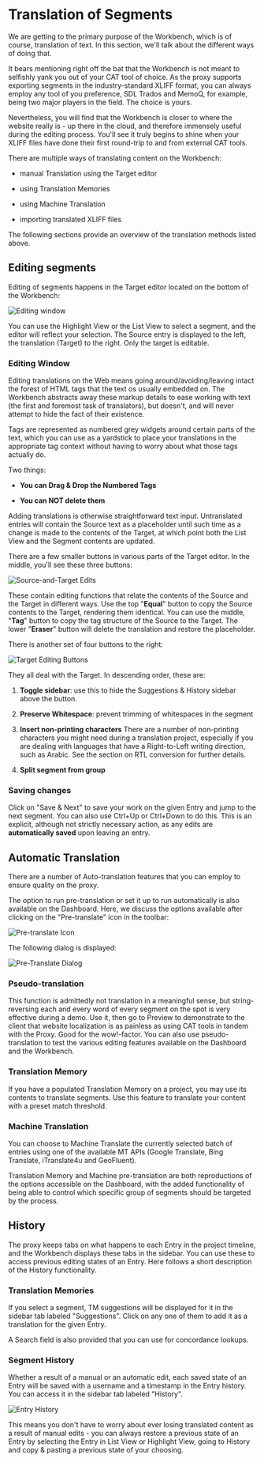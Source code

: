 # Translation of Segments

We are getting to the primary purpose of the Workbench, which is of
course, translation of text. In this section, we'll talk about the
different ways of doing that.

It bears mentioning right off the bat that the Workbench is not meant
to selfishly yank you out of your CAT tool of choice. As the proxy
supports exporting segments in the industry-standard XLIFF format, you
can always employ any tool of you preference, SDL Trados and MemoQ,
for example, being two major players in the field. The choice is
yours.

Nevertheless, you will find that the Workbench is closer to where the
website really is - up there in the cloud, and therefore immensely
useful during the editing process. You'll see it truly begins to shine
when your XLIFF files have done their first round-trip to and from
external CAT tools.

There are multiple ways of translating content on the Workbench:

- manual Translation using the Target editor

- using Translation Memories

- using Machine Translation

- importing translated XLIFF files

The following sections provide an overview of the translation methods
listed above.

## Editing segments

Editing of segments happens in the Target editor located on the bottom
of the Workbench:

![Editing window](/img/workbench/target_editor.png)

You can use the Highlight View or the List View to select a segment,
and the editor will reflect your selection. The Source entry is
displayed to the left, the translation (Target) to the right. Only the
target is editable.

### Editing Window

Editing translations on the Web means going around/avoiding/leaving
intact the forest of HTML tags that the text os usually embedded
on. The Workbench abstracts away these markup details to ease working
with text (the first and foremost task of translators), but doesn't,
and will never attempt to hide the fact of their existence.

Tags are represented as numbered grey widgets around certain parts of
the text, which you can use as a yardstick to place your translations
in the appropriate tag context without having to worry about what
those tags actually do.

Two things:

- **You can Drag & Drop the Numbered Tags**

- **You can NOT delete them**

Adding translations is otherwise straightforward text
input. Untranslated entries will contain the Source text as a
placeholder until such time as a change is made to the contents of the
Target, at which point both the List View and the Segment contents are
updated.

There are a few smaller buttons in various parts of the Target
editor. In the middle, you'll see these three buttons:

![Source-and-Target Edits](/img/workbench/st_edit_buttons.png)

These contain editing functions that relate the contents of the Source
and the Target in different ways. Use the top "**Equal**" button to
copy the Source contents to the Target, rendering them identical. You
can use the middle, "**Tag**" button to copy the tag structure of the
Source to the Target. The lower "**Eraser**" button will delete the
translation and restore the placeholder.

There is another set of four buttons to the right:

![Target Editing Buttons](/img/workbench/t_edit_buttons.png)

They all deal with the Target. In descending order, these are:

1. **Toggle sidebar**: use this to hide the Suggestions & History
   sidebar above the button.

2. **Preserve Whitespace**: prevent trimming of whitespaces in the
   segment

3. **Insert non-printing characters** There are a number of
   non-printing characters you might need during a translation
   project, especially if you are dealing with languages that have a
   Right-to-Left writing direction, such as Arabic. See the section on
   RTL conversion for further details.

4. **Split segment from group**

### Saving changes

Click on "Save & Next" to save your work on the given Entry and jump
to the next segment. You can also use Ctrl+Up or Ctrl+Down to do
this. This is an explicit, although not strictly necessary action, as
any edits are **automatically saved** upon leaving an entry.

## Automatic Translation

There are a number of Auto-translation features that you can employ to
ensure quality on the proxy.

The option to run pre-translation or set it up to run automatically is
also available on the Dashboard. Here, we discuss the options
available after clicking on the "Pre-translate" icon in the toolbar:

![Pre-translate Icon](/img/workbench/pretranslate_icon.png)

The following dialog is displayed:

![Pre-Translate Dialog](/img/workbench/pretranslate_dialog.png)

### Pseudo-translation

This function is admittedly not translation in a meaningful sense, but
string-reversing each and every word of every segment on the spot is
very effective during a demo. Use it, then go to Preview to
demonstrate to the client that website localization is as painless as
using CAT tools in tandem with the Proxy. Good for the
wow!-factor. You can also use pseudo-translation to test the various
editing features available on the Dashboard and the Workbench.

### Translation Memory

If you have a populated Translation Memory on a project, you may use
its contents to translate segments. Use this feature to translate your
content with a preset match threshold.

### Machine Translation

You can choose to Machine Translate the currently selected batch of
entries using one of the available MT APIs (Google Translate, Bing
Translate, iTranslate4u and GeoFluent).

Translation Memory and Machine pre-translation are both reproductions
of the options accessible on the Dashboard, with the added
functionality of being able to control which specific group of
segments should be targeted by the process.

## History

The proxy keeps tabs on what happens to each Entry in the project
timeline, and the Workbench displays these tabs in the sidebar. You
can use these to access previous editing states of an Entry. Here
follows a short description of the History functionality.

### Translation Memories

If you select a segment, TM suggestions will be displayed for it in
the sidebar tab labeled "Suggestions". Click on any one of them to add
it as a translation for the given Entry.

A Search field is also provided that you can use for concordance
lookups.

### Segment History

Whether a result of a manual or an automatic edit, each saved state of
an Entry will be saved with a username and a timestamp in the Entry
history. You can access it in the sidebar tab labeled "History".

![Entry History](/img/workbench/entry_history.png)

This means you don't have to worry about ever losing translated
content as a result of manual edits - you can always restore a
previous state of an Entry by selecting the Entry in List View or
Highlight View, going to History and copy & pasting a previous state
of your choosing.